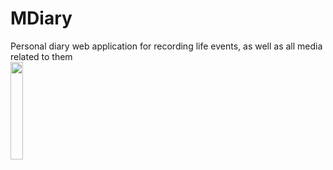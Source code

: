 # MDiary
Personal diary web application for recording life events, as well as all media related to them
<br/>
<img src="Media/Login.PNG" width="20%" padding="110px">
